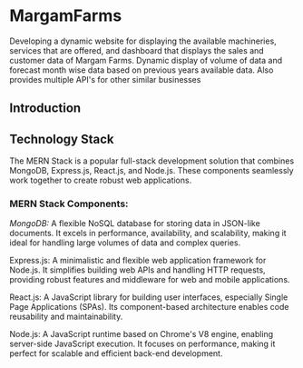 # MargamFarms
Developing a dynamic website for displaying the available machineries, services that are offered, and dashboard that displays the sales and customer data of Margam Farms. Dynamic display of volume of data and forecast month wise data based on previous years available data. Also provides multiple API's for other similar businesses 


## Introduction

## Technology Stack

The MERN Stack is a popular full-stack development solution that combines MongoDB, Express.js, React.js, and Node.js. These components seamlessly work together to create robust web applications.

### MERN Stack Components:

*MongoDB:* A flexible NoSQL database for storing data in JSON-like documents. It excels in performance, availability, and scalability, making it ideal for handling large volumes of data and complex queries.

Express.js: A minimalistic and flexible web application framework for Node.js. It simplifies building web APIs and handling HTTP requests, providing robust features and middleware for web and mobile applications.

React.js: A JavaScript library for building user interfaces, especially Single Page Applications (SPAs). Its component-based architecture enables code reusability and maintainability.

Node.js: A JavaScript runtime based on Chrome's V8 engine, enabling server-side JavaScript execution. It focuses on performance, making it perfect for scalable and efficient back-end development.





